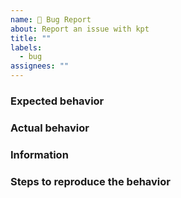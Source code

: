 ```yaml
---
name: 🐞 Bug Report
about: Report an issue with kpt
title: ""
labels:
  - bug
assignees: ""
---
```


### Expected behavior

### Actual behavior

### Information

<!-- Please include any additional information related to your issue -->
<!-- EX: Operating System -->
<!--     Kpt Version (you may find this by running `kpt version` in your shell) -->
<!--     Kpt Package that can demonstrate the error. Ex: https://github.com/kubernetes/examples/staging/cockroachdb -->

### Steps to reproduce the behavior